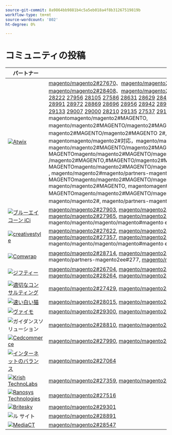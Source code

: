 ```yaml
---
source-git-commit: 8a9864bb9881b4c5a5eb018a4f8b31267519819b
workflow-type: tm+mt
source-wordcount: '802'
ht-degree: 0%

---
```

# コミュニティの投稿

| パートナー | プルリクエスト | 関連する GitHub の問題 |
| ------- | ------- | ------- |
| <a target="_blank" href="https://partners.magento.com/portal/directory/?query=Atwix"><img alt="Atwix" src="https://avatars3.githubusercontent.com/t/2617739?s=400&v=4"></a> | [magento/magento2#27670](https://github.com/magento/magento2/pull/27670)、[magento/magento2#28112](https://github.com/magento/magento2/pull/28112)、magento/partners-magento2ee#258、[magento/magento2#28466](https://github.com/magento/magento2/pull/28466)、[magento/magento2#28450](https://github.com/magento/magento2/pull/28450)、[magento/magento2#28449](https://github.com/magento/magento2/pull/28449)、[magento/magento2#28408](https://github.com/magento/magento2/pull/28408)、[magento/magento2#28391](https://github.com/magento/magento2/pull/28391)、[magento/magento2#28361](https://github.com/magento/magento2/pull/28361)、[magento/magento2#28330](https://github.com/magento/magento2/pull/28330)、[magento/magento2#28304](https://github.com/magento/magento2/pull/28304) [ 27481](https://github.com/magento/magento2/pull/27481) [ 27373](https://github.com/magento/magento2/pull/27373) [ 28467](https://github.com/magento/magento2/pull/28467) [ 28407](https://github.com/magento/magento2/pull/28407) [ 28418](https://github.com/magento/magento2/pull/28418) [ 28034](https://github.com/magento/magento2/pull/28034) [ 28222](https://github.com/magento/magento2/pull/28222) [ 27956](https://github.com/magento/magento2/pull/27956) [ 28105](https://github.com/magento/magento2/pull/28105) [ 27586](https://github.com/magento/magento2/pull/27586) [ 28631](https://github.com/magento/magento2/pull/28631) [ 28629](https://github.com/magento/magento2/pull/28629) [ 28498](https://github.com/magento/magento2/pull/28498) [ 28496](https://github.com/magento/magento2/pull/28496) [ 28469](https://github.com/magento/magento2/pull/28469) [ 27451](https://github.com/magento/magento2/pull/27451) [ 28725](https://github.com/magento/magento2/pull/28725) [ 27549](https://github.com/magento/magento2/pull/27549) [ 28641](https://github.com/magento/magento2/pull/28641) [ 28635](https://github.com/magento/magento2/pull/28635) [ 28632](https://github.com/magento/magento2/pull/28632) [ 28457](https://github.com/magento/magento2/pull/28457) [ 28205](https://github.com/magento/magento2/pull/28205) [ 28072](https://github.com/magento/magento2/pull/28072) [ 28727](https://github.com/magento/magento2/pull/28727) [ 28684](https://github.com/magento/magento2/pull/28684) [ 28679](https://github.com/magento/magento2/pull/28679) [ 28401](https://github.com/magento/magento2/pull/28401) [ 28506](https://github.com/magento/magento2/pull/28506) [ 28492](https://github.com/magento/magento2/pull/28492) [ 28487](https://github.com/magento/magento2/pull/28487) [ 27349](https://github.com/magento/magento2/pull/27349) [ 28991](https://github.com/magento/magento2/pull/28991) [ 28972](https://github.com/magento/magento2/pull/28972) [ 28869](https://github.com/magento/magento2/pull/28869) [ 28696](https://github.com/magento/magento2/pull/28696) [ 28956](https://github.com/magento/magento2/pull/28956) [ 28942](https://github.com/magento/magento2/pull/28942) [ 28941](https://github.com/magento/magento2/pull/28941) [ 28872](https://github.com/magento/magento2/pull/28872) [ 28854](https://github.com/magento/magento2/pull/28854) [ 28661](https://github.com/magento/magento2/pull/28661) [ 28852](https://github.com/magento/magento2/pull/28852) [ 28812](https://github.com/magento/magento2/pull/28812) [ 28650](https://github.com/magento/magento2/pull/28650) [ 27882](https://github.com/magento/magento2/pull/27882) [ 29002](https://github.com/magento/magento2/pull/29002) [ 28959](https://github.com/magento/magento2/pull/28959) [ 28955](https://github.com/magento/magento2/pull/28955) [ 28925](https://github.com/magento/magento2/pull/28925) [ 29053](https://github.com/magento/magento2/pull/29053) [ 27697](https://github.com/magento/magento2/pull/27697) [ 29143](https://github.com/magento/magento2/pull/29143) [ 29156](https://github.com/magento/magento2/pull/29156) [ 29004](https://github.com/magento/magento2/pull/29004) [ 29162](https://github.com/magento/magento2/pull/29162) [ 28999](https://github.com/magento/magento2/pull/28999) [ 29134](https://github.com/magento/magento2/pull/29134) [ 29133](https://github.com/magento/magento2/pull/29133) [ 29007](https://github.com/magento/magento2/pull/29007) [ 29000](https://github.com/magento/magento2/pull/29000) [ 28210](https://github.com/magento/magento2/pull/28210) [ 29135](https://github.com/magento/magento2/pull/29135) [ 27537](https://github.com/magento/magento2/pull/27537) [ 29142](https://github.com/magento/magento2/pull/29142) [ 29386](https://github.com/magento/magento2/pull/29386) [ 29385](https://github.com/magento/magento2/pull/29385) [ 28993](https://github.com/magento/magento2/pull/28993) [ 28989](https://github.com/magento/magento2/pull/28989) [ 27914](https://github.com/magento/magento2/pull/27914) [ 29427](https://github.com/magento/magento2/pull/29427) [ 29485](https://github.com/magento/magento2/pull/29485) [ 29472](https://github.com/magento/magento2/pull/29472)、magento/magento2#MAGENTO, magentomagento/magento2#MAGENTO, magentomagento/magento2#MAGENTO, magento/magento2#MAGENTO/magento2#MAGENTOmagento/magento2#MAGENTOmagento/magento2#MAGENTOmagento/magento2#MAGENTOmagento と magento2#MAGENTO/magento2#MAGENTO 2#, magento/magento2#, magento/magento2#, magento/magento2##対応，magentomagento/magento2#対応，magentomagento/magento2##対応，magentomagento/magento2#対応，magento/magento2#対応，magento/magento2#対応，magento/magento2#24 7, magento/magento2#MAGENTO, magento/magento2#MAGENTO, magento/magento2#MAGENTO/magento2#MAGENTO/magento2#MAGENTO, MAGENTOmagento/magento2#MAGENTO/magento2#MAGENTO/magento2#MAGENTO/magento2#MAGENTOmagento/magento2#MAGENTO/magento2#MAGENTO /magento2#MAGENTO,#MAGENTO/magento2#MAGENTO,#MAGENTO/magento2#MAGENTO/magento2#MAGENTO, MAGENTOmagento/magento2#MAGENTO/magento2#MAGENTO/magento2#MAGENTOmagento/magento2#MAGENTO/magento2#MAGENTOmagento/magento2#MAGENTO/magento2#MAGENTO , magento/magento2#magento/partners-magento2ee#250, magento/magento2##MAGENTO/magento2#MAGENTO/magento2#MAGENTO, MAGENTOmagento/magento2#MAGENTO/magento2#MAGENTOmagento/magento2#MAGENTO/magento2#MAGENTOmagento/magento2#MAGENTO/magento2#2, magento/magento2#MAGENTO, magentomagento/magento2#MAGENTO, magentomagento/magento2#MAGENTO/magento2#MAGENTO, MAGENTOmagento/magento2#MAGENTO/magento2#MAGENTO/magento2#MAGENTOmagento/magento2#MAGENTOmagento/magento2#MAGENTO から magento/magento2#MAGENTO to2#, magento/magento2#, magento/partners-magento2ee#263, magento/partners-magento2ee#246, magento/partners-magento2ee#246, magento と magento2#magento と magento2#対応 | [magento/magento2#28202](https://github.com/magento/magento2/issues/28202)、[magento/magento2#28393](https://github.com/magento/magento2/issues/28393)、[magento/magento2#28377](https://github.com/magento/magento2/issues/28377)、[magento/magento2#28394](https://github.com/magento/magento2/issues/28394)、[magento/magento2#19481](https://github.com/magento/magento2/issues/19481)、[magento/magento2#28040](https://github.com/magento/magento2/issues/28040)、[magento/magento2#28138](https://github.com/magento/magento2/issues/28138)、[magento/magento2#28261](https://github.com/magento/magento2/issues/28261)、[magento/magento2#253](https://github.com/magento/magento2/issues/253)、[magento/magento2#27337](https://github.com/magento/magento2/issues/27337)、[magento/magento/magento2#21101](https://github.com/magento/magento2/issues/21101) [ 28755](https://github.com/magento/magento2/issues/28755) [ 28720](https://github.com/magento/magento2/issues/28720) [ 28744](https://github.com/magento/magento2/issues/28744) [ 28721](https://github.com/magento/magento2/issues/28721) [&#128279;](https://github.com/magento/magento2/issues/246) [ 28519](https://github.com/magento/magento2/issues/28519) [ 28481](https://github.com/magento/magento2/issues/28481) [ 28262](https://github.com/magento/magento2/issues/28262) [ 28427](https://github.com/magento/magento2/issues/28427) [ 29032](https://github.com/magento/magento2/issues/29032) [ 29012](https://github.com/magento/magento2/issues/29012) [ 29039](https://github.com/magento/magento2/issues/29039) [ 28969](https://github.com/magento/magento2/issues/28969) [ 29009](https://github.com/magento/magento2/issues/29009) [&#128279;](https://github.com/magento/magento2/issues/250) [ 29287](https://github.com/magento/magento2/issues/29287) [ 29289](https://github.com/magento/magento2/issues/29289) [ 29281](https://github.com/magento/magento2/issues/29281) [ 29295](https://github.com/magento/magento2/issues/29295) [ 28800](https://github.com/magento/magento2/issues/28800) [ 29292](https://github.com/magento/magento2/issues/29292) [ 29420](https://github.com/magento/magento2/issues/29420) [ 29434](https://github.com/magento/magento2/issues/29434) [ 29388](https://github.com/magento/magento2/issues/29388) [ 29380](https://github.com/magento/magento2/issues/29380) [ 28524](https://github.com/magento/magento2/issues/28524) [ 29539](https://github.com/magento/magento2/issues/29539)、magento/magento2#MAGENTO, magentomagento/magento2#MAGENTO/magento2#MAGENTO/magento2#261, magento/partners-magento2ee#246#MAGENTO と magento/magento2#MAGENTO と magento/magento2#MAGENTO から magento/magento2#MAGENTO と magento2#MAGENTO/magento2#MAGENTO, magento/magento2#MAGENTO, magento/magento2#MAGENTO/magento2#MAGENTO/magento2#MAGENTO/magento2#2508, MAGENTOmagento/magento2#MAGENTO/magento2#MAGENTOmagento/magento2#MAGENTOmagento/magento2#MAGENTOmagento/magento2#MAGENTO, magento/magento2#, magento/magento2#, magento/magento2#, magentomagento/magento2#magento は，magento/magento2#magento, magento は magento/magento2#を， |
| <a target="_blank" href="https://solutionpartners.adobe.com/s/directory/detail/blue+acorn+ici"><img alt="ブルーエイコーン iCi" src="https://avatars0.githubusercontent.com/t/2916141?s=400&v=4"></a> | [magento/magento2#27903](https://github.com/magento/magento2/pull/27903), [magento/magento2#27902](https://github.com/magento/magento2/pull/27902), [magento/magento2#28606](https://github.com/magento/magento2/pull/28606), [magento/magento2#28601](https://github.com/magento/magento2/pull/28601), [magento/magento2#28605](https://github.com/magento/magento2/pull/28605), [magento/magento2#28351](https://github.com/magento/magento2/pull/28351), [magento/magento2#27965](https://github.com/magento/magento2/pull/27965), [magento/magento2#28856](https://github.com/magento/magento2/pull/28856), [magento/magento2#29271](https://github.com/magento/magento2/pull/29271), [magento/magento2#28992](https://github.com/magento/magento2/pull/28992), magentomagento/magento2#[ 29341](https://github.com/magento/magento2/pull/29341) [ 29272](https://github.com/magento/magento2/pull/29272) [ 28599](https://github.com/magento/magento2/pull/28599) [ 29376](https://github.com/magento/magento2/pull/29376) [ 29202](https://github.com/magento/magento2/pull/29202), magento/magento/magento/magento#magento ento2#, magento/magento2#, magentomagento/magento2#, magento/magento2#T | [magento/magento2#28383](https://github.com/magento/magento2/issues/28383), [magento/magento2#28850](https://github.com/magento/magento2/issues/28850), [magento/magento2#28376](https://github.com/magento/magento2/issues/28376), [magento/magento2#27962](https://github.com/magento/magento2/issues/27962), [magento/magento2#28656](https://github.com/magento/magento2/issues/28656), [magento/magento2#29283](https://github.com/magento/magento2/issues/29283), [magento/magento2#29159](https://github.com/magento/magento2/issues/29159), [magento/magento2#29389](https://github.com/magento/magento2/issues/29389), [magento/magento2#29346](https://github.com/magento/magento2/issues/29346), [magento/magento2#29453](https://github.com/magento/magento2/issues/29453), magento/magento/magento2#[ 29477](https://github.com/magento/magento2/issues/29477), magento2####magento |
| <a target="_blank" href="https://partners.magento.com/portal/directory/?query=creativestyle"><img alt="creativestyle" src="https://avatars1.githubusercontent.com/t/3230856?s=400&v=4"></a> | [magento/magento2#27622](https://github.com/magento/magento2/pull/27622), [magento/magento2#27270](https://github.com/magento/magento2/pull/27270), [magento/magento2#27871](https://github.com/magento/magento2/pull/27871), [magento/magento2#27690](https://github.com/magento/magento2/pull/27690), [magento/magento2#27619](https://github.com/magento/magento2/pull/27619), [magento/magento2#27618](https://github.com/magento/magento2/pull/27618), [magento/magento2#27357](https://github.com/magento/magento2/pull/27357), [magento/magento2#27356](https://github.com/magento/magento2/pull/27356), [magento/magento2#27616](https://github.com/magento/magento2/pull/27616), [magento/magento2#27860](https://github.com/magento/magento2/pull/27860), magentomagento/magento2#[ 27617](https://github.com/magento/magento2/pull/27617) [ 29054](https://github.com/magento/magento2/pull/29054) [ 28838](https://github.com/magento/magento2/pull/28838), magento/magento/magento/magento#magento ento2#, magento/magento2#E | [magento/magento2#28110](https://github.com/magento/magento2/issues/28110), [magento/magento2#26026](https://github.com/magento/magento2/issues/26026), [magento/magento2#28339](https://github.com/magento/magento2/issues/28339), [magento/magento2#28340](https://github.com/magento/magento2/issues/28340), [magento/magento2#28381](https://github.com/magento/magento2/issues/28381), [magento/magento2#28382](https://github.com/magento/magento2/issues/28382), [magento/magento2#28166](https://github.com/magento/magento2/issues/28166), [magento/magento2#28433](https://github.com/magento/magento2/issues/28433), [magento/magento2#28807](https://github.com/magento/magento2/issues/28807), [magento/magento2#28823](https://github.com/magento/magento2/issues/28823), magentomagento/magento2#[ 28811](https://github.com/magento/magento2/issues/28811) [ 29087](https://github.com/magento/magento2/issues/29087) [ 25934](https://github.com/magento/magento2/issues/25934), magento/magento/magento/magento#magento ento2#, magento/magento2#E |
| <a target="_blank" href="https://partners.magento.com/portal/directory/?query=Comwrap"><img alt="Comwrap" src="https://avatars3.githubusercontent.com/t/2637428?s=400&v=4"></a> | [magento/magento2#28714](https://github.com/magento/magento2/pull/28714), [magento/magento2#28743](https://github.com/magento/magento2/pull/28743), [magento/magento2#28710](https://github.com/magento/magento2/pull/28710), [magento/magento2#28757](https://github.com/magento/magento2/pull/28757), magento/partners-magento2ee#288, magento/partners-magento2ee#271, magento/partners-magento2ee#277, [magento/magento2#28890](https://github.com/magento/magento2/pull/28890), magento/partners-magento2ee#285, [magento/magento/magento2#27850](https://github.com/magento/magento2/pull/27850) [magento/magento2#27917](https://github.com/magento/magento2/pull/27917) | [magento/magento2#28584](https://github.com/magento/magento2/issues/28584)、magento/partners-magento2ee#28563、magento/partners-magento2ee#28566、magento/partners-magento2ee#28769、[magento/magento2#26121](https://github.com/magento/magento2/issues/26121)、magento/partners-magento2ee#28834、[magento/magento2#28705](https://github.com/magento/magento2/issues/28705) |
| <a target="_blank" href="https://partners.magento.com/portal/directory/?query=Ziffity"><img alt="ジフティー" src="https://avatars1.githubusercontent.com/t/3432500?s=400&v=4"></a> | [magento/magento2#26704](https://github.com/magento/magento2/pull/26704), [magento/magento2#28113](https://github.com/magento/magento2/pull/28113), [magento/magento2#28174](https://github.com/magento/magento2/pull/28174), [magento/magento2#28039](https://github.com/magento/magento2/pull/28039), [magento/magento2#28004](https://github.com/magento/magento2/pull/28004), [magento/magento2#27567](https://github.com/magento/magento2/pull/27567), [magento/magento2#28264](https://github.com/magento/magento2/pull/28264), [magento/magento2#29137](https://github.com/magento/magento2/pull/29137), [magento/magento2#29206](https://github.com/magento/magento2/pull/29206), [magento/magento2#28250](https://github.com/magento/magento2/pull/28250), magento/magento/magento2#[ 27977](https://github.com/magento/magento2/pull/27977), magento2####magento | [magento/magento2#28165](https://github.com/magento/magento2/issues/28165), [magento/magento2#28201](https://github.com/magento/magento2/issues/28201), [magento/magento2#27985](https://github.com/magento/magento2/issues/27985), [magento/magento2#27091](https://github.com/magento/magento2/issues/27091), [magento/magento2#28308](https://github.com/magento/magento2/issues/28308), [magento/magento2#28270](https://github.com/magento/magento2/issues/28270), [magento/magento2#28947](https://github.com/magento/magento2/issues/28947), [magento/magento2#29344](https://github.com/magento/magento2/issues/29344), [magento/magento2#29097](https://github.com/magento/magento2/issues/29097) |
| <a target="_blank" href="https://solutionpartners.adobe.com/s/directory/detail/aligent+consulting"><img alt="適切なコンサルティング" src="https://avatars3.githubusercontent.com/t/2686050?s=400&v=4"></a> | [magento/magento2#27429](https://github.com/magento/magento2/pull/27429), [magento/magento2#26256](https://github.com/magento/magento2/pull/26256) | [magento/magento2#28306](https://github.com/magento/magento2/issues/28306), [magento/magento2#8815](https://github.com/magento/magento2/issues/8815), [magento/magento2#26255](https://github.com/magento/magento2/issues/26255) |
| <a target="_blank" href="https://solutionpartners.adobe.com/s/directory/detail/fast+white+cat"><img alt="速い白い猫" src="https://avatars0.githubusercontent.com/t/3579504?s=400&v=4"></a> | [magento/magento2#28015](https://github.com/magento/magento2/pull/28015), [magento/magento2#28735](https://github.com/magento/magento2/pull/28735), [magento/magento2#28285](https://github.com/magento/magento2/pull/28285) | [magento/magento2#28011](https://github.com/magento/magento2/issues/28011), [magento/magento2#26504](https://github.com/magento/magento2/issues/26504), [magento/magento2#26427](https://github.com/magento/magento2/issues/26427) |
| <a target="_blank" href="https://partners.magento.com/portal/directory/?query=Vaimo"><img alt="ヴァイモ" src="https://avatars0.githubusercontent.com/t/2617778?s=400&v=4"></a> | [magento/magento2#29300](https://github.com/magento/magento2/pull/29300), [magento/magento2#27905](https://github.com/magento/magento2/pull/27905), [magento/magento2#27582](https://github.com/magento/magento2/pull/27582) | [magento/magento2#29299](https://github.com/magento/magento2/issues/29299), [magento/magento2#28303](https://github.com/magento/magento2/issues/28303), [magento/magento2#27570](https://github.com/magento/magento2/issues/27570) |
| <img alt="ガイダンスソリューション" src="https://avatars2.githubusercontent.com/t/3888698?s=400&v=4"></a> | [magento/magento2#28810](https://github.com/magento/magento2/pull/28810), [magento/magento2#28902](https://github.com/magento/magento2/pull/28902) | [magento/magento2#28982](https://github.com/magento/magento2/issues/28982), [magento/magento2#29327](https://github.com/magento/magento2/issues/29327) |
| <a target="_blank" href="https://partners.magento.com/portal/directory/?query=Cedcommerce"><img alt="Cedcommerce" src="https://avatars2.githubusercontent.com/t/3028824?s=400&v=4"></a> | [magento/magento2#27990](https://github.com/magento/magento2/pull/27990), [magento/magento2#26660](https://github.com/magento/magento2/pull/26660) | [magento/magento2#26118](https://github.com/magento/magento2/issues/26118), [magento/magento2#28143](https://github.com/magento/magento2/issues/28143) |
| <a target="_blank" href="https://solutionpartners.adobe.com/s/directory/detail/balance+internet"><img alt="インターネットのバランス" src="https://avatars3.githubusercontent.com/t/2610630?s=400&v=4"></a> | [magento/magento2#27064](https://github.com/magento/magento2/pull/27064) | [magento/magento2#27063](https://github.com/magento/magento2/issues/27063) |
| <a target="_blank" href="https://solutionpartners.adobe.com/s/directory/detail/krish+technolabs"><img alt="Krish TechnoLabs" src="https://avatars0.githubusercontent.com/t/2849637?s=400&v=4"></a> | [magento/magento2#27359](https://github.com/magento/magento2/pull/27359), [magento/magento2#27106](https://github.com/magento/magento2/pull/27106) | [magento/magento2#27358](https://github.com/magento/magento2/issues/27358), [magento/magento2#27099](https://github.com/magento/magento2/issues/27099) |
| <a target="_blank" href="https://solutionpartners.adobe.com/s/directory/detail/ranosys+technologiess"><img alt="Ranosys Technologies" src="https://avatars0.githubusercontent.com/t/3182140?s=400&v=4"></a> | [magento/magento2#27516](https://github.com/magento/magento2/pull/27516) | [magento/magento2#26191](https://github.com/magento/magento2/issues/26191) |
| <a target="_blank" href="https://partners.magento.com/portal/directory/?query=Briteskies"><img alt="Britesky" src="https://avatars1.githubusercontent.com/t/2617741?s=400&v=4"></a> | [magento/magento2#29301](https://github.com/magento/magento2/pull/29301) | [magento/magento2#104](https://github.com/magento/magento2/issues/104) |
| <img alt="ル サイト" src="https://avatars3.githubusercontent.com/t/3649033?s=400&v=4"></a> | [magento/magento2#28891](https://github.com/magento/magento2/pull/28891) | [magento/magento2#29056](https://github.com/magento/magento2/issues/29056) |
| <a target="_blank" href="https://partners.magento.com/portal/directory/?query=MediaCT"><img alt="MediaCT" src="https://avatars3.githubusercontent.com/t/2617762?s=400&v=4"></a> | [magento/magento2#28547](https://github.com/magento/magento2/pull/28547) | [magento/magento2#28685](https://github.com/magento/magento2/issues/28685) |
